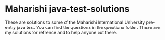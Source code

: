 # Maharishi java-test-solutions
These are solutions to some of the Maharishi International University pre-entry java test. You can find the questions in the questions  folder.
These are my solutions for refrence and to help anyone out there.
